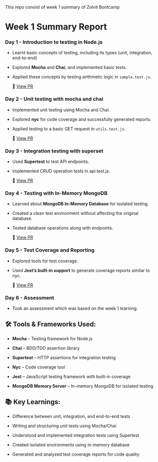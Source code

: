 This repo consist of week 1 summary of Zolvit Bootcamp

# Week 1 Summary Report

### Day 1 - Introduction to testing in Node.js

- Learnt basic concepts of testing, including its types (unit, integration, end-to-end)
- Explored **Mocha** and **Chai**, and implemented basic tests.
- Applied these concepts by testing arithmetic logic in `sample.test.js`.

    🔗 [View PR](https://github.com/PoshikaM/Zolvit-QE-Bootcamp/pull/1/)

### Day 2 - Unit testing with mocha and chai

- Implemented unit testing using Mocha and Chai.
- Explored **nyc** for code coverage and successfully generated reports.
- Applied testing to a basic GET request in `utils.test.js`.

    🔗 [View PR](https://github.com/PoshikaM/PlanIQon/pull/4/)

### Day 3 - Integration testing with superset

- Used **Supertest** to test API endpoints.
- Implemented CRUD operation tests in api.test.js.

    🔗 [View PR](https://github.com/kalviumcommunity/S60_Weird_World_Records/pull/24/)

### Day 4 - Testing with In-Memory MongoDB

- Learned about **MongoDB In-Memory Database** for isolated testing.
- Created a clean test environment without affecting the original database.
- Tested database operations along with endpoints.

    🔗 [View PR](https://github.com/PoshikaM/ShopZee/pull/6/)

### Day 5 - Test Coverage and Reporting

- Explored tools for test coverage.
- Used **Jest’s built-in support** to generate coverage reports similar to nyc.

    🔗 [View PR](https://github.com/PoshikaM/ShopZee/pull/7/)

### Day 6 - Assessment
- Took an assessment which was based on the week 1 learning.

## 🛠 Tools & Frameworks Used:

- **Mocha** – Testing framework for Node.js

- **Chai** – BDD/TDD assertion library

- **Supertest** – HTTP assertions for integration testing

- **Nyc** – Code coverage tool

- **Jest** – JavaScript testing framework with built-in coverage

- **MongoDB Memory Server** – In-memory MongoDB for isolated testing

## 📚 Key Learnings:

- Difference between unit, integration, and end-to-end tests

- Writing and structuring unit tests using Mocha/Chai

- Understood and implemented integration tests using Supertest

- Created isolated environments using in-memory database

- Generated and analyzed test coverage reports for code quality
